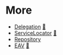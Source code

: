 # More

* [Delegation](Delegation) [:notebook:](http://en.wikipedia.org/wiki/Delegation_pattern)
* [ServiceLocator](ServiceLocator) [:notebook:](http://en.wikipedia.org/wiki/Service_locator_pattern)
* [Repository](Repository)
* [EAV](More/EAV) [:notebook:](https://en.wikipedia.org/wiki/Entity%E2%80%93attribute%E2%80%93value_model)
